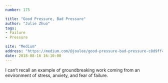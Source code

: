 ```yaml
---
number: 175

title: "Good Pressure, Bad Pressure"
author: "Julie Zhuo"
tags:
- Failure
- Pressure

site: "Medium"
address: "https://medium.com/@joulee/good-pressure-bad-pressure-c8d9ff4530a5"
date: 2018-08-16 16:10:00
---
```


I can’t recall an example of groundbreaking work coming from an environment of stress, anxiety, and fear of failure.

